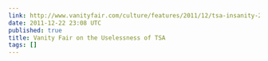 ```yaml
---
link: http://www.vanityfair.com/culture/features/2011/12/tsa-insanity-201112
date: 2011-12-22 23:08 UTC
published: true
title: Vanity Fair on the Uselessness of TSA
tags: []
---
```



